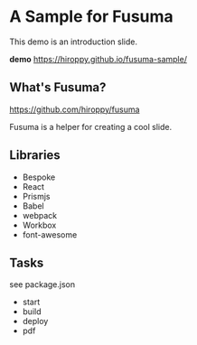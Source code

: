 # A Sample for Fusuma

This demo is an introduction slide.

**demo** https://hiroppy.github.io/fusuma-sample/

## What's Fusuma?
https://github.com/hiroppy/fusuma

Fusuma is a helper for creating a cool slide.

## Libraries
- Bespoke
- React
- Prismjs
- Babel
- webpack
- Workbox
- font-awesome

## Tasks
see package.json

- start
- build
- deploy
- pdf